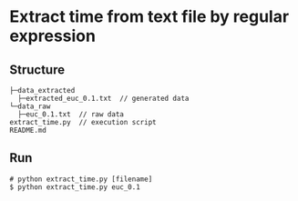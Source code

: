 # Extract time from text file by regular expression

## Structure
```
├─data_extracted
  ├─extracted_euc_0.1.txt  // generated data
└─data_raw
  ├─euc_0.1.txt  // raw data
extract_time.py  // execution script
README.md
```

## Run

```shell
# python extract_time.py [filename]
$ python extract_time.py euc_0.1
```
